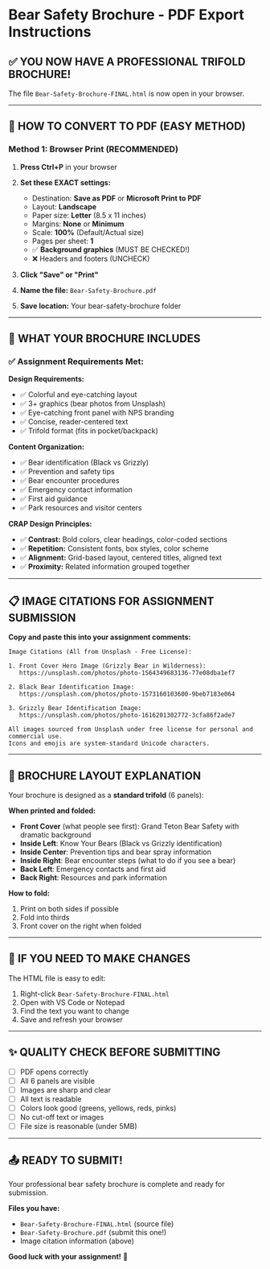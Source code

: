 # Bear Safety Brochure - PDF Export Instructions

## ✅ YOU NOW HAVE A PROFESSIONAL TRIFOLD BROCHURE!

The file `Bear-Safety-Brochure-FINAL.html` is now open in your browser.

---

## 📄 HOW TO CONVERT TO PDF (EASY METHOD)

### Method 1: Browser Print (RECOMMENDED)

1. **Press Ctrl+P** in your browser

2. **Set these EXACT settings:**
   - Destination: **Save as PDF** or **Microsoft Print to PDF**
   - Layout: **Landscape**
   - Paper size: **Letter** (8.5 x 11 inches)
   - Margins: **None** or **Minimum**
   - Scale: **100%** (Default/Actual size)
   - Pages per sheet: **1**
   - ✅ **Background graphics** (MUST BE CHECKED!)
   - ❌ Headers and footers (UNCHECK)

3. **Click "Save" or "Print"**

4. **Name the file:** `Bear-Safety-Brochure.pdf`

5. **Save location:** Your bear-safety-brochure folder

---

## 🎯 WHAT YOUR BROCHURE INCLUDES

### ✅ Assignment Requirements Met:

**Design Requirements:**
- ✅ Colorful and eye-catching layout
- ✅ 3+ graphics (bear photos from Unsplash)
- ✅ Eye-catching front panel with NPS branding
- ✅ Concise, reader-centered text
- ✅ Trifold format (fits in pocket/backpack)

**Content Organization:**
- ✅ Bear identification (Black vs Grizzly)
- ✅ Prevention and safety tips
- ✅ Bear encounter procedures
- ✅ Emergency contact information
- ✅ First aid guidance
- ✅ Park resources and visitor centers

**CRAP Design Principles:**
- ✅ **Contrast:** Bold colors, clear headings, color-coded sections
- ✅ **Repetition:** Consistent fonts, box styles, color scheme
- ✅ **Alignment:** Grid-based layout, centered titles, aligned text
- ✅ **Proximity:** Related information grouped together

---

## 📋 IMAGE CITATIONS FOR ASSIGNMENT SUBMISSION

**Copy and paste this into your assignment comments:**

```
Image Citations (All from Unsplash - Free License):

1. Front Cover Hero Image (Grizzly Bear in Wilderness):
   https://unsplash.com/photos/photo-1564349683136-77e08dba1ef7

2. Black Bear Identification Image:
   https://unsplash.com/photos/photo-1573160103600-9beb7183e064

3. Grizzly Bear Identification Image:
   https://unsplash.com/photos/photo-1616201302772-3cfa86f2ade7

All images sourced from Unsplash under free license for personal and commercial use.
Icons and emojis are system-standard Unicode characters.
```

---

## 🎨 BROCHURE LAYOUT EXPLANATION

Your brochure is designed as a **standard trifold** (6 panels):

**When printed and folded:**
- **Front Cover** (what people see first): Grand Teton Bear Safety with dramatic background
- **Inside Left**: Know Your Bears (Black vs Grizzly identification)
- **Inside Center**: Prevention tips and bear spray information
- **Inside Right**: Bear encounter steps (what to do if you see a bear)
- **Back Left**: Emergency contacts and first aid
- **Back Right**: Resources and park information

**How to fold:**
1. Print on both sides if possible
2. Fold into thirds
3. Front cover on the right when folded

---

## 🔧 IF YOU NEED TO MAKE CHANGES

The HTML file is easy to edit:
1. Right-click `Bear-Safety-Brochure-FINAL.html`
2. Open with VS Code or Notepad
3. Find the text you want to change
4. Save and refresh your browser

---

## ✨ QUALITY CHECK BEFORE SUBMITTING

- [ ] PDF opens correctly
- [ ] All 6 panels are visible
- [ ] Images are sharp and clear
- [ ] All text is readable
- [ ] Colors look good (greens, yellows, reds, pinks)
- [ ] No cut-off text or images
- [ ] File size is reasonable (under 5MB)

---

## 📤 READY TO SUBMIT!

Your professional bear safety brochure is complete and ready for submission.

**Files you have:**
- `Bear-Safety-Brochure-FINAL.html` (source file)
- `Bear-Safety-Brochure.pdf` (submit this one!)
- Image citation information (above)

**Good luck with your assignment!** 🎉
